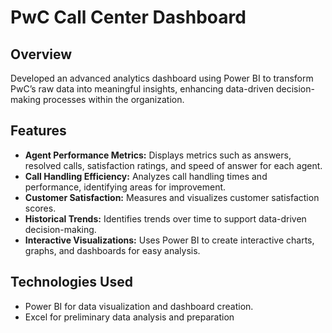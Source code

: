 # PwC Call Center Dashboard

## Overview
Developed an advanced analytics dashboard using Power BI to transform PwC’s raw data into meaningful insights, enhancing data-driven decision-making processes within the organization.

## Features
- **Agent Performance Metrics:** Displays metrics such as answers, resolved calls, satisfaction ratings, and speed of answer for each agent.
- **Call Handling Efficiency:** Analyzes call handling times and performance, identifying areas for improvement.
- **Customer Satisfaction:** Measures and visualizes customer satisfaction scores.
- **Historical Trends:** Identifies trends over time to support data-driven decision-making.
- **Interactive Visualizations:** Uses Power BI to create interactive charts, graphs, and dashboards for easy analysis.

## Technologies Used
- Power BI for data visualization and dashboard creation.
- Excel for preliminary data analysis and preparation
